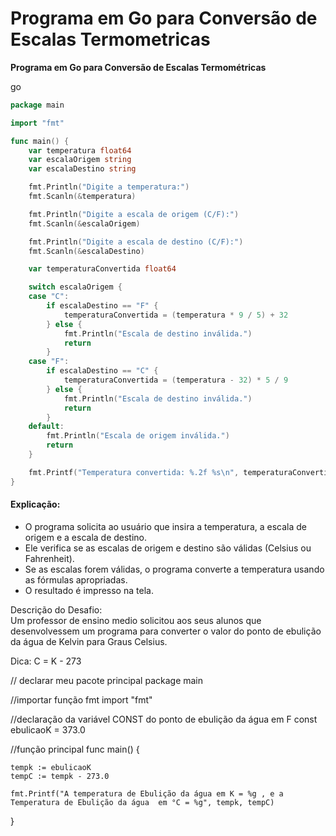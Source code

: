 # Programa em Go para Conversão de Escalas Termometricas


**Programa em Go para Conversão de Escalas Termométricas**

go

```go
package main

import "fmt"

func main() {
    var temperatura float64
    var escalaOrigem string
    var escalaDestino string

    fmt.Println("Digite a temperatura:")
    fmt.Scanln(&temperatura)

    fmt.Println("Digite a escala de origem (C/F):")
    fmt.Scanln(&escalaOrigem)

    fmt.Println("Digite a escala de destino (C/F):")
    fmt.Scanln(&escalaDestino)

    var temperaturaConvertida float64

    switch escalaOrigem {
    case "C":
        if escalaDestino == "F" {
            temperaturaConvertida = (temperatura * 9 / 5) + 32
        } else {
            fmt.Println("Escala de destino inválida.")
            return
        }
    case "F":
        if escalaDestino == "C" {
            temperaturaConvertida = (temperatura - 32) * 5 / 9
        } else {
            fmt.Println("Escala de destino inválida.")
            return
        }
    default:
        fmt.Println("Escala de origem inválida.")
        return
    }

    fmt.Printf("Temperatura convertida: %.2f %s\n", temperaturaConvertida, escalaDestino)
}
```



#### **Explicação:**

- O programa solicita ao usuário que insira a temperatura, a escala de origem e a escala de destino.
- Ele verifica se as escalas de origem e destino são válidas (Celsius ou Fahrenheit).
- Se as escalas forem válidas, o programa converte a temperatura usando as fórmulas apropriadas.
- O resultado é impresso na tela.





Descrição do Desafio:  
Um professor de ensino medio solicitou aos seus alunos que desenvolvessem um programa para converter o valor do ponto de ebulição da água de Kelvin para Graus Celsius.

Dica: C = K - 273



// declarar meu pacote principal
package main

//importar função fmt
import "fmt"

//declaração da variável CONST do ponto de ebulição da água em F
const ebulicaoK = 373.0

//função principal
func main() {

	tempk := ebulicaoK
	tempC := tempk - 273.0
	
	fmt.Printf("A temperatura de Ebulição da água em K = %g , e a Temperatura de Ebulição da água  em °C = %g", tempk, tempC)

}


